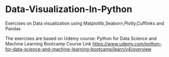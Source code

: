 # Data-Visualization-In-Python
Exercises on Data visualization using Matplotlib,Seaborn,Plotly,Cufflinks and Pandas

The exercises are based on Udemy course: Python for Data Science and Machine Learning Bootcamp Course Link https://www.udemy.com/python-for-data-science-and-machine-learning-bootcamp/learn/v4/overview
